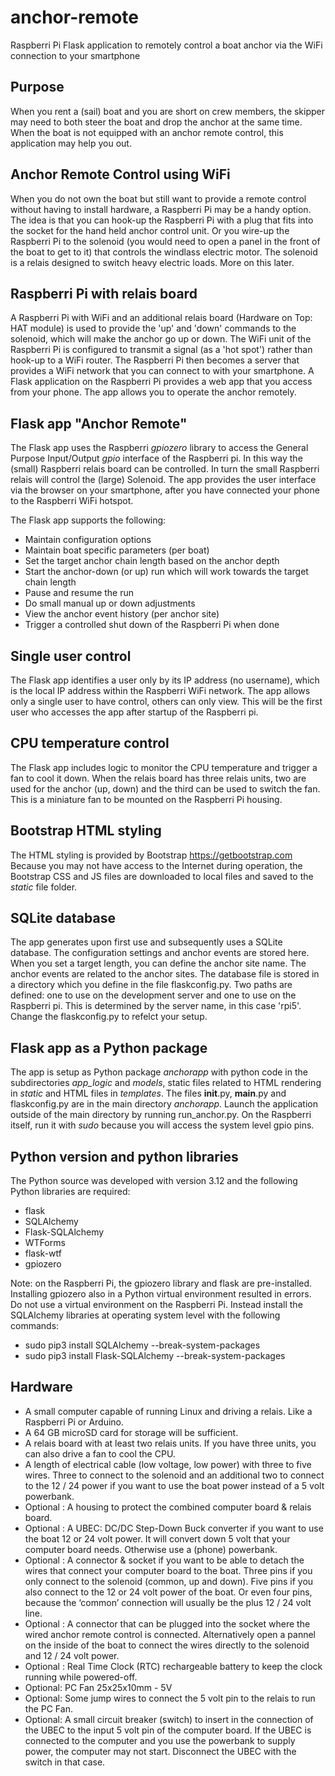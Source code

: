 # anchor-remote
Raspberri Pi Flask application to remotely control a boat anchor via the WiFi connection to your smartphone

Purpose
-------
When you rent a (sail) boat and you are short on crew members, the skipper may need to both steer the boat and drop the anchor at the same time. When the boat is not equipped with an anchor remote control, this application may help you out. 

Anchor Remote Control using WiFi
--------------------------------
When you do not own the boat but still want to provide a remote control without having to install hardware, a Raspberri Pi may be a handy option. The idea is that you can hook-up the Raspberri Pi with a plug that fits into the socket for the hand held anchor control unit. Or you wire-up the Raspberri Pi to the solenoid (you would need to open a panel in the front of the boat to get to it) that controls the windlass electric motor. The solenoid is a relais designed to switch heavy electric loads. More on this later.

Raspberri Pi with relais board
------------------------------
A Raspberri Pi with WiFi and an additional relais board (Hardware on Top: HAT module) is used to provide the 'up' and 'down' commands to the solenoid, which will make the anchor go up or down. The WiFi unit of the Raspberri Pi is configured to transmit a signal (as a 'hot spot') rather than hook-up to a WiFi router. The Raspberri Pi then becomes a server that provides a WiFi network that you can connect to with your smartphone. A Flask application on the Raspberri Pi provides a web app that you access from your phone. The app allows you to operate the anchor remotely.

Flask app "Anchor Remote"
-------------------------
The Flask app uses the Raspberri *gpiozero* library to access the General Purpose Input/Output *gpio* interface of the Raspberri pi. In this way the (small) Raspberri relais board can be controlled. In turn the small Raspberri relais will control the (large) Solenoid. The app provides the user interface via the browser on your smartphone, after you have connected your phone to the Raspberri WiFi hotspot.

The Flask app supports the following:

* Maintain configuration options
* Maintain boat specific parameters (per boat)
* Set the target anchor chain length based on the anchor depth
* Start the anchor-down (or up) run which will work towards the target chain length
* Pause and resume the run
* Do small manual up or down adjustments
* View the anchor event history (per anchor site)
* Trigger a controlled shut down of the Raspberri Pi when done

Single user control
-------------------
The Flask app identifies a user only by its IP address (no username), which is the local IP address within the Raspberri WiFi network. The app allows only a single user to have control, others can only view. This will be the first user who accesses the app after startup of the Raspberri pi.

CPU temperature control
-----------------------
The Flask app includes logic to monitor the CPU temperature and trigger a fan to cool it down. When the relais board has three relais units, two are used for the anchor (up, down) and the third can be used to switch the fan. This is a miniature fan to be mounted on the Raspberri Pi housing.

Bootstrap HTML styling
----------------------
The HTML styling is provided by Bootstrap https://getbootstrap.com Because you may not have access to the Internet during operation, the Bootstrap CSS and JS files are downloaded to local files and saved to the *static* file folder. 

SQLite database
---------------
The app generates upon first use and subsequently uses a SQLite database. The configuration settings and anchor events are stored here. When you set a target length, you can define the anchor site name. The anchor events are related to the anchor sites. The database file is stored in a directory which you define in the file flaskconfig.py. Two paths are defined: one to use on the development server and one to use on the Raspberri pi. This is determined by the server name, in this case 'rpi5'. Change the flaskconfig.py to refelct your setup.

Flask app as a Python package
-----------------------------
The app is setup as Python package *anchorapp* with python code in the subdirectories *app_logic* and *models*, static files related to HTML rendering in *static* and HTML files in *templates*. The files __init__.py, __main__.py and flaskconfig.py are in the main directory *anchorapp*. Launch the application outside of the main directory by running run_anchor.py. On the Raspberri itself, run it with *sudo* because you will access the system level gpio pins.

Python version and python libraries
-----------------------------------
The Python source was developed with version 3.12 and the following Python libraries are required:

* flask
* SQLAlchemy
* Flask-SQLAlchemy
* WTForms
* flask-wtf
* gpiozero

Note: on the Raspberri Pi, the gpiozero library and flask are pre-installed. Installing gpiozero also in a Python virtual environment resulted in errors. Do not use a virtual environment on the Raspberri Pi. Instead install the SQLAlchemy libraries at operating system level with the following commands:

* sudo pip3 install SQLAlchemy --break-system-packages
* sudo pip3 install Flask-SQLAlchemy --break-system-packages

Hardware
--------
* A small computer capable of running Linux and driving a relais. Like a Raspberri Pi or Arduino. 
* A 64 GB microSD card for storage will be sufficient.
* A relais board with at least two relais units. If you have three units, you can also drive a fan to cool the CPU.
* A length of electrical cable (low voltage, low power) with three to five wires. Three to connect to the solenoid and an additional two to connect to the 12 / 24 power if you want to use the boat power instead of a 5 volt powerbank. 
* Optional : A housing to protect the combined computer board & relais board.
* Optional : A UBEC: DC/DC Step-Down Buck converter if you want to use the boat 12 or 24 volt power. It will convert down 5 volt that your computer board needs. Otherwise use a (phone) powerbank.
* Optional : A connector & socket if you want to be able to detach the wires that connect your computer board to the boat. Three pins if you only connect to the solenoid (common, up and down). Five pins if you also connect to the 12 or 24 volt power of the boat. Or even four pins, because the ‘common’ connection will usually be the plus 12 / 24 volt line.
* Optional : A connector that can be plugged into the socket where the wired anchor remote control is connected. Alternatively open a pannel on the inside of the boat to connect the wires directly to the solenoid and 12 / 24 volt power.
* Optional : Real Time Clock (RTC) rechargeable battery to keep the clock running while powered-off.
* Optional: PC Fan 25x25x10mm - 5V
* Optional: Some jump wires to connect the 5 volt pin to the relais to run the PC Fan.
* Optional: A small circuit breaker (switch) to insert in the connection of the UBEC to the input 5 volt pin of the computer board. If the UBEC is connected to the computer and you use the powerbank to supply power, the computer may not start. Disconnect the UBEC with the switch in that case.
